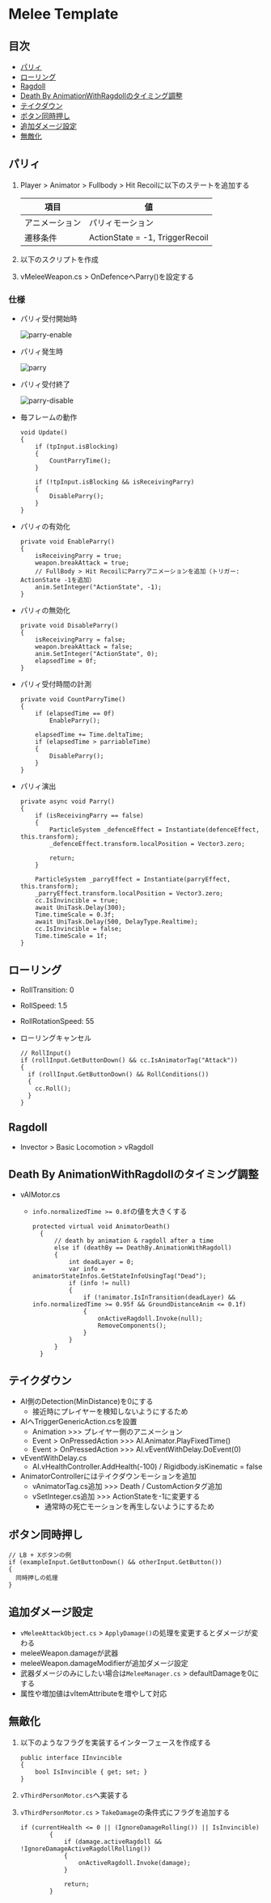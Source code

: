 # Melee Template

## 目次

- [パリィ](#パリィ)
- [ローリング](#ローリング)
- [Ragdoll](#ragdoll)
- [Death By AnimationWithRagdollのタイミング調整](#death-by-animationwithragdollのタイミング調整)
- [テイクダウン](#テイクダウン)
- [ボタン同時押し](#ボタン同時押し)
- [追加ダメージ設定](#追加ダメージ設定)
- [無敵化](#無敵化)

## パリィ

1. Player > Animator > Fullbody > Hit Recoilに以下のステートを追加する

    |項目|値|
    |---|---|
    |アニメーション|パリィモーション|
    |遷移条件|ActionState = -1, TriggerRecoil|

2. 以下のスクリプトを作成
3. vMeleeWeapon.cs > OnDefenceへParry()を設定する

### 仕様

- パリィ受付開始時

    ![parry-enable](/img/parry-enable.png)

- パリィ発生時

    ![parry](/img/parry.png)

- パリィ受付終了

    ![parry-disable](/img/parry-disable.png)

- 毎フレームの動作

    ``` cs[Shield.cs]
    void Update()
    {
        if (tpInput.isBlocking)
        {
            CountParryTime();
        }

        if (!tpInput.isBlocking && isReceivingParry)
        {
            DisableParry();
        }
    }
    ```

- パリィの有効化

    ``` cs[Shield.cs]
    private void EnableParry()
    {
        isReceivingParry = true;
        weapon.breakAttack = true;
        // FullBody > Hit RecoilにParryアニメーションを追加（トリガー: ActionState -1を追加）
        anim.SetInteger("ActionState", -1);
    }
    ```

- パリィの無効化

    ``` cs[Shield.cs]
    private void DisableParry()
    {
        isReceivingParry = false;
        weapon.breakAttack = false;
        anim.SetInteger("ActionState", 0);
        elapsedTime = 0f;
    }
    ```

- パリィ受付時間の計測

    ``` cs[Shield.cs]
    private void CountParryTime()
    {
        if (elapsedTime == 0f)
            EnableParry();

        elapsedTime += Time.deltaTime;
        if (elapsedTime > parriableTime)
        {
            DisableParry();
        }
    }
    ```

- パリィ演出

    ``` cs[Shield.cs]
    private async void Parry()
    {
        if (isReceivingParry == false)
        {
            ParticleSystem _defenceEffect = Instantiate(defenceEffect, this.transform);
            _defenceEffect.transform.localPosition = Vector3.zero;

            return;
        }

        ParticleSystem _parryEffect = Instantiate(parryEffect, this.transform);
        _parryEffect.transform.localPosition = Vector3.zero;
        cc.IsInvincible = true;
        await UniTask.Delay(300);
        Time.timeScale = 0.3f;
        await UniTask.Delay(500, DelayType.Realtime);
        cc.IsInvincible = false;
        Time.timeScale = 1f;
    }    
    ```

## ローリング

- RollTransition: 0
- RollSpeed: 1.5
- RollRotationSpeed: 55
- ローリングキャンセル

    ``` cs[vThirdPersonInput.cs]
    // RollInput()
    if (rollInput.GetButtonDown() && cc.IsAnimatorTag("Attack"))
    {
      if (rollInput.GetButtonDown() && RollConditions())
      {
        cc.Roll();
      }
    }
    ```

## Ragdoll

- Invector > Basic Locomotion > vRagdoll

## Death By AnimationWithRagdollのタイミング調整

- vAIMotor.cs
  - `info.normalizedTime >= 0.8f`の値を大きくする

    ``` cs[vAIMotor.cs]
    protected virtual void AnimatorDeath()
      {
          // death by animation & ragdoll after a time
          else if (deathBy == DeathBy.AnimationWithRagdoll)
          {
              int deadLayer = 0;
              var info = animatorStateInfos.GetStateInfoUsingTag("Dead");
              if (info != null)
              {
                  if (!animator.IsInTransition(deadLayer) && info.normalizedTime >= 0.95f && GroundDistanceAnim <= 0.1f)
                  {                      
                      onActiveRagdoll.Invoke(null);
                      RemoveComponents();
                  }
              }
          }
      }
    ```

## テイクダウン

- AI側のDetection(MinDistance)を0にする
  - 接近時にプレイヤーを検知しないようにするため
- AIへTriggerGenericAction.csを設置
  - Animation >>> プレイヤー側のアニメーション
  - Event > OnPressedAction >>> AI.Animator.PlayFixedTime()
  - Event > OnPressedAction >>> AI.vEventWithDelay.DoEvent(0)
- vEventWithDelay.cs
  - AI.vHealthController.AddHealth(-100) / Rigidbody.isKinematic = false
- AnimatorControllerにはテイクダウンモーションを追加
  - vAnimatorTag.cs追加 >>> Death / CustomActionタグ追加
  - vSetInteger.cs追加 >>> ActionStateを-1に変更する
    - 通常時の死亡モーションを再生しないようにするため

## ボタン同時押し

``` cs[SameButton.cs]
// LB + Xボタンの例
if (exampleInput.GetButtonDown() && otherInput.GetButton())
{
  同時押しの処理
}
```

## 追加ダメージ設定

- `vMeleeAttackObject.cs` > `ApplyDamage()`の処理を変更するとダメージが変わる
- meleeWeapon.damageが武器
- meleeWeapon.damageModifierが追加ダメージ設定
- 武器ダメージのみにしたい場合は`MeleeManager.cs` > defaultDamageを0にする
- 属性や増加値はvItemAttributeを増やして対応

## 無敵化

1. 以下のようなフラグを実装するインターフェースを作成する

    ``` cs[IInvicible.cs]
    public interface IInvincible
    {
        bool IsInvincible { get; set; }
    }
    ```

2. `vThirdPersonMotor.cs`へ実装する
3. `vThirdPersonMotor.cs` > `TakeDamage`の条件式にフラグを追加する

    ``` cs[vThirdPersonMortor.cs]
    if (currentHealth <= 0 || (IgnoreDamageRolling()) || IsInvincible)
            {
                if (damage.activeRagdoll && !IgnoreDamageActiveRagdollRolling())
                {
                    onActiveRagdoll.Invoke(damage);
                }

                return;
            }
    ```
